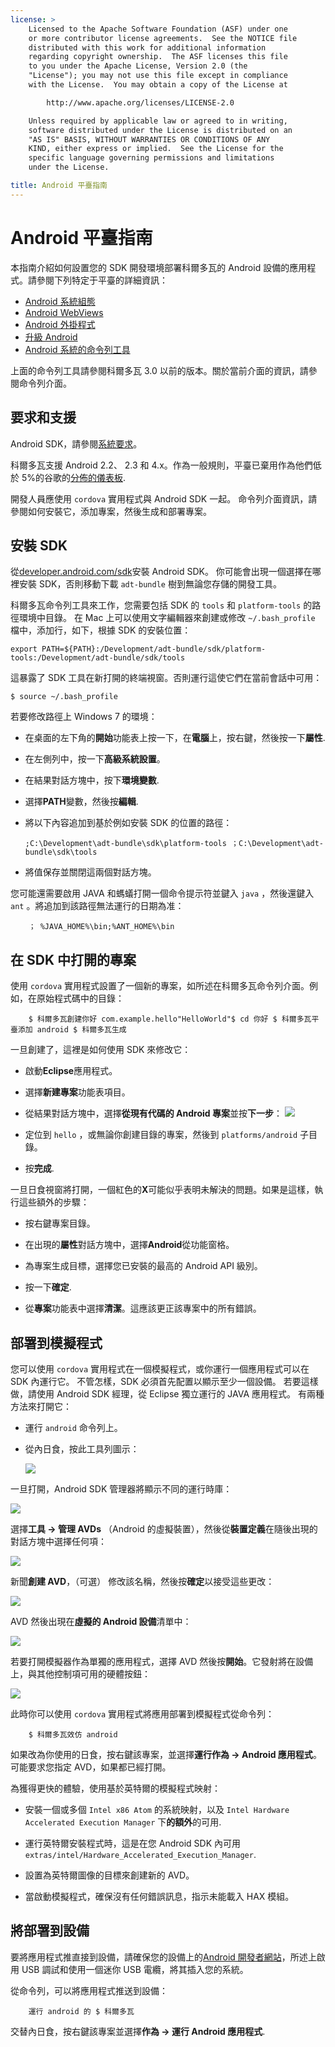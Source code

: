 ```yaml
---
license: >
    Licensed to the Apache Software Foundation (ASF) under one
    or more contributor license agreements.  See the NOTICE file
    distributed with this work for additional information
    regarding copyright ownership.  The ASF licenses this file
    to you under the Apache License, Version 2.0 (the
    "License"); you may not use this file except in compliance
    with the License.  You may obtain a copy of the License at

        http://www.apache.org/licenses/LICENSE-2.0

    Unless required by applicable law or agreed to in writing,
    software distributed under the License is distributed on an
    "AS IS" BASIS, WITHOUT WARRANTIES OR CONDITIONS OF ANY
    KIND, either express or implied.  See the License for the
    specific language governing permissions and limitations
    under the License.

title: Android 平臺指南
---
```


# Android 平臺指南

本指南介紹如何設置您的 SDK 開發環境部署科爾多瓦的 Android 設備的應用程式。請參閱下列特定于平臺的詳細資訊：

*   [Android 系統組態](config.html)
*   [Android WebViews](webview.html)
*   [Android 外掛程式](plugin.html)
*   [升級 Android](upgrading.html)
*   [Android 系統的命令列工具](tools.html)

上面的命令列工具請參閱科爾多瓦 3.0 以前的版本。關於當前介面的資訊，請參閱命令列介面。

## 要求和支援

Android SDK，請參閱[系統要求][1]。

 [1]: http://developer.android.com/sdk/index.html

科爾多瓦支援 Android 2.2、 2.3 和 4.x。作為一般規則，平臺已棄用作為他們低於 5%的谷歌的[分佈的儀表板][2].

 [2]: http://developer.android.com/about/dashboards/index.html

<!--
NOTE, doc said:
- Android 2.1 (Deprecated May 2013)
- Android 3.x (Deprecated May 2013)
-->

開發人員應使用 `cordova` 實用程式與 Android SDK 一起。 命令列介面資訊，請參閱如何安裝它，添加專案，然後生成和部署專案。

## 安裝 SDK

從[developer.android.com/sdk][3]安裝 Android SDK。 你可能會出現一個選擇在哪裡安裝 SDK，否則移動下載 `adt-bundle` 樹到無論您存儲的開發工具。

 [3]: http://developer.android.com/sdk/

科爾多瓦命令列工具來工作，您需要包括 SDK 的 `tools` 和 `platform-tools` 的路徑環境中目錄。 在 Mac 上可以使用文字編輯器來創建或修改 `~/.bash_profile` 檔中，添加行，如下，根據 SDK 的安裝位置：

    export PATH=${PATH}:/Development/adt-bundle/sdk/platform-tools:/Development/adt-bundle/sdk/tools
    

這暴露了 SDK 工具在新打開的終端視窗。否則運行這使它們在當前會話中可用：

    $ source ~/.bash_profile
    

若要修改路徑上 Windows 7 的環境：

*   在桌面的左下角的**開始**功能表上按一下，在**電腦**上，按右鍵，然後按一下**屬性**.

*   在左側列中，按一下**高級系統設置**。

*   在結果對話方塊中，按下**環境變數**.

*   選擇**PATH**變數，然後按**編輯**.

*   將以下內容追加到基於例如安裝 SDK 的位置的路徑：
    
        ;C:\Development\adt-bundle\sdk\platform-tools ；C:\Development\adt-bundle\sdk\tools
        

*   將值保存並關閉這兩個對話方塊。

您可能還需要啟用 JAVA 和螞蟻打開一個命令提示符並鍵入 `java` ，然後還鍵入 `ant` 。將追加到該路徑無法運行的日期為准：

        ； %JAVA_HOME%\bin;%ANT_HOME%\bin
    

## 在 SDK 中打開的專案

使用 `cordova` 實用程式設置了一個新的專案，如所述在科爾多瓦命令列介面。例如，在原始程式碼中的目錄：

        $ 科爾多瓦創建你好 com.example.hello"HelloWorld"$ cd 你好 $ 科爾多瓦平臺添加 android $ 科爾多瓦生成
    

一旦創建了，這裡是如何使用 SDK 來修改它：

*   啟動**Eclipse**應用程式。

*   選擇**新建專案**功能表項目。

*   從結果對話方塊中，選擇**從現有代碼的 Android 專案**並按**下一步**： ![][4]

*   定位到 `hello` ，或無論你創建目錄的專案，然後到 `platforms/android` 子目錄。

*   按**完成**.

 [4]: img/guide/platforms/android/eclipse_new_project.png

一旦日食視窗將打開，一個紅色的**X**可能似乎表明未解決的問題。如果是這樣，執行這些額外的步驟：

*   按右鍵專案目錄。

*   在出現的**屬性**對話方塊中，選擇**Android**從功能窗格。

*   為專案生成目標，選擇您已安裝的最高的 Android API 級別。

*   按一下**確定**.

*   從**專案**功能表中選擇**清潔**。這應該更正該專案中的所有錯誤。

## 部署到模擬程式

您可以使用 `cordova` 實用程式在一個模擬程式，或你運行一個應用程式可以在 SDK 內運行它。 不管怎樣，SDK 必須首先配置以顯示至少一個設備。 若要這樣做，請使用 Android SDK 經理，從 Eclipse 獨立運行的 JAVA 應用程式。 有兩種方法來打開它：

*   運行 `android` 命令列上。

*   從內日食，按此工具列圖示：
    
    ![][5]

 [5]: img/guide/platforms/android/eclipse_android_sdk_button.png

一旦打開，Android SDK 管理器將顯示不同的運行時庫：

![][6]

 [6]: img/guide/platforms/android/asdk_window.png

選擇**工具 → 管理 AVDs** （Android 的虛擬裝置），然後從**裝置定義**在隨後出現的對話方塊中選擇任何項：

![][7]

 [7]: img/guide/platforms/android/asdk_device.png

新聞**創建 AVD**，（可選） 修改該名稱，然後按**確定**以接受這些更改：

![][8]

 [8]: img/guide/platforms/android/asdk_newAVD.png

AVD 然後出現在**虛擬的 Android 設備**清單中：

![][9]

 [9]: img/guide/platforms/android/asdk_avds.png

若要打開模擬器作為單獨的應用程式，選擇 AVD 然後按**開始**。它發射將在設備上，與其他控制項可用的硬體按鈕：

![][10]

 [10]: img/guide/platforms/android/asdk_emulator.png

此時你可以使用 `cordova` 實用程式將應用部署到模擬程式從命令列：

        $ 科爾多瓦效仿 android
    

如果改為你使用的日食，按右鍵該專案，並選擇**運行作為 → Android 應用程式**。可能要求您指定 AVD，如果都已經打開。

為獲得更快的體驗，使用基於英特爾的模擬程式映射：

*   安裝一個或多個 `Intel x86 Atom` 的系統映射，以及 `Intel Hardware Accelerated Execution Manager` 下**的額外**的可用.

*   運行英特爾安裝程式時，這是在您 Android SDK 內可用`extras/intel/Hardware_Accelerated_Execution_Manager`.

*   設置為英特爾圖像的目標來創建新的 AVD。

*   當啟動模擬程式，確保沒有任何錯誤訊息，指示未能載入 HAX 模組。

## 將部署到設備

要將應用程式推直接到設備，請確保您的設備上的[Android 開發者網站][11]，所述上啟用 USB 調試和使用一個迷你 USB 電纜，將其插入您的系統。

 [11]: http://developer.android.com/tools/device.html

從命令列，可以將應用程式推送到設備：

        運行 android 的 $ 科爾多瓦
    

交替內日食，按右鍵該專案並選擇**作為 → 運行 Android 應用程式**.